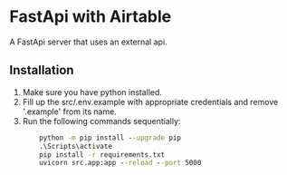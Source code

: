 # FastApi with Airtable

A FastApi server that uses an external api.

## Installation

1. Make sure you have python installed.
2. Fill up the src/.env.example with appropriate credentials and remove '.example' from its name.
3. Run the following commands sequentially:
    ```cmd
        python -m pip install --upgrade pip
        .\Scripts\activate
        pip install -r requirements.txt
        uvicorn src.app:app --reload --port 5000
    ```
